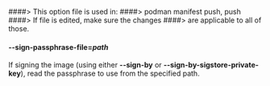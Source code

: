 ####> This option file is used in:
####>   podman manifest push, push
####> If file is edited, make sure the changes
####> are applicable to all of those.
#### **--sign-passphrase-file**=*path*

If signing the image (using either **--sign-by** or **--sign-by-sigstore-private-key**), read the passphrase to use from the specified path.
